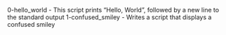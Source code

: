 0-hello_world	-	This script prints “Hello, World”, followed by a new line to the standard output
1-confused_smiley	-	Writes a script that displays a confused smiley
